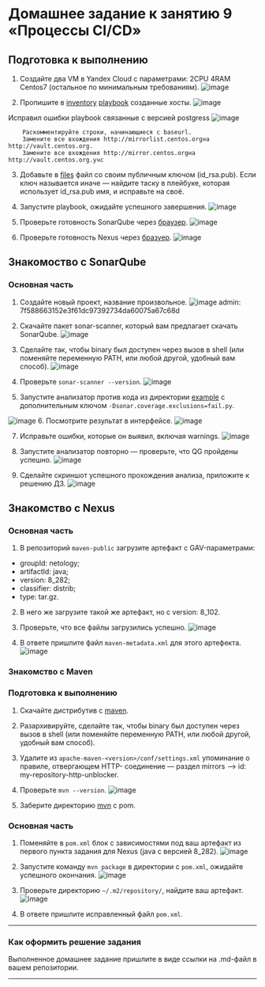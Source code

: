 










# Домашнее задание к занятию 9 «Процессы CI/CD»

## Подготовка к выполнению

1. Создайте два VM в Yandex Cloud с параметрами: 2CPU 4RAM Centos7 (остальное по минимальным требованиям).
![image](https://github.com/user-attachments/assets/3e303942-b9ab-46f6-a265-a221ceb5d875)

2. Пропишите в [inventory](./infrastructure/inventory/cicd/hosts.yml) [playbook](./infrastructure/site.yml) созданные хосты.
![image](https://github.com/user-attachments/assets/db04526b-e6d9-441e-a08a-b16039749836)

Исправил ошибки playbook связанные с версией postgress
![image](https://github.com/user-attachments/assets/6c5939b2-be97-4cb0-bbf8-99b034788c74)
       
        Раскомментируйте строки, начинающиеся с baseurl.
        Замените все вхождения http://mirrorlist.centos.orgна http://vault.centos.org.
        Замените все вхождения http://mirror.centos.orgна http://vault.centos.org.учс
3. Добавьте в [files](./infrastructure/files/) файл со своим публичным ключом (id_rsa.pub). Если ключ называется иначе — найдите таску в плейбуке, которая использует id_rsa.pub имя, и исправьте на своё.
4. Запустите playbook, ожидайте успешного завершения.
![image](https://github.com/user-attachments/assets/a518372c-e819-4a48-a7f2-9435072f86f2)
5. Проверьте готовность SonarQube через [браузер](http://localhost:9000).
![image](https://github.com/user-attachments/assets/547d2821-3436-4249-8367-baf12fca0f81)

7.  Проверьте готовность Nexus через [бразуер](http://localhost:8081).
![image](https://github.com/user-attachments/assets/61bc0921-c153-4bcc-978f-d286c831eef8)



## Знакомоство с SonarQube

### Основная часть

1. Создайте новый проект, название произвольное.
![image](https://github.com/user-attachments/assets/10441f75-6a8e-49cd-85f9-02dca90b969a)
admin: 7f588663152e3f61dc97392734da60075a67c68d
2. Скачайте пакет sonar-scanner, который вам предлагает скачать SonarQube.
![image](https://github.com/user-attachments/assets/ed685182-d6e8-404b-9dc6-ec2fede7c34b)

3. Сделайте так, чтобы binary был доступен через вызов в shell (или поменяйте переменную PATH, или любой другой, удобный вам способ).
![image](https://github.com/user-attachments/assets/a46c9433-4dc4-454b-8dc6-b943de187fb9)

4. Проверьте `sonar-scanner --version`.
![image](https://github.com/user-attachments/assets/78c67258-33b8-45e7-b3e8-6a691f59e469)

5. Запустите анализатор против кода из директории [example](./example) с дополнительным ключом `-Dsonar.coverage.exclusions=fail.py`.

![image](https://github.com/user-attachments/assets/f68d78c8-9c80-4dc2-92d7-eec353d13a35)
6. Посмотрите результат в интерфейсе.
![image](https://github.com/user-attachments/assets/91d47bbb-8369-4265-be23-29d015da6dbe)

7. Исправьте ошибки, которые он выявил, включая warnings.
![image](https://github.com/user-attachments/assets/2c3e84f7-bb04-43a0-b37a-9e0400a4dd55)

8. Запустите анализатор повторно — проверьте, что QG пройдены успешно.
![image](https://github.com/user-attachments/assets/56529f48-6032-44ce-80fb-29eac891b367)

9. Сделайте скриншот успешного прохождения анализа, приложите к решению ДЗ.
![image](https://github.com/user-attachments/assets/81e2cdf5-6c97-452e-a3d4-446699082f63)

## Знакомство с Nexus

### Основная часть

1. В репозиторий `maven-public` загрузите артефакт с GAV-параметрами:

 *    groupId: netology;
 *    artifactId: java;
 *    version: 8_282;
 *    classifier: distrib;
 *    type: tar.gz.
   
2. В него же загрузите такой же артефакт, но с version: 8_102.
3. Проверьте, что все файлы загрузились успешно.
![image](https://github.com/user-attachments/assets/c0a13ecd-30e2-446d-9c70-219a4b0789d2)

4. В ответе пришлите файл `maven-metadata.xml` для этого артефекта.
![image](https://github.com/user-attachments/assets/6f381b5a-1a17-4889-9a8b-79acedd9303a)

### Знакомство с Maven

### Подготовка к выполнению

1. Скачайте дистрибутив с [maven](https://maven.apache.org/download.cgi).
2. Разархивируйте, сделайте так, чтобы binary был доступен через вызов в shell (или поменяйте переменную PATH, или любой другой, удобный вам способ).
3. Удалите из `apache-maven-<version>/conf/settings.xml` упоминание о правиле, отвергающем HTTP- соединение — раздел mirrors —> id: my-repository-http-unblocker.
4. Проверьте `mvn --version`.
![image](https://github.com/user-attachments/assets/897f28da-6da1-451f-9454-7056508f37ca)

5. Заберите директорию [mvn](./mvn) с pom.

### Основная часть

1. Поменяйте в `pom.xml` блок с зависимостями под ваш артефакт из первого пункта задания для Nexus (java с версией 8_282).
![image](https://github.com/user-attachments/assets/edac115b-4a4a-4867-98b5-10c5bb0b5011)

2. Запустите команду `mvn package` в директории с `pom.xml`, ожидайте успешного окончания.
![image](https://github.com/user-attachments/assets/1f4393a7-edbd-4ab7-8348-295a93b10baf)

3. Проверьте директорию `~/.m2/repository/`, найдите ваш артефакт.
![image](https://github.com/user-attachments/assets/1d1e4a7c-6838-4bd4-8546-d16cbcb09d37)

4. В ответе пришлите исправленный файл `pom.xml`.

---

### Как оформить решение задания

Выполненное домашнее задание пришлите в виде ссылки на .md-файл в вашем репозитории.

---
